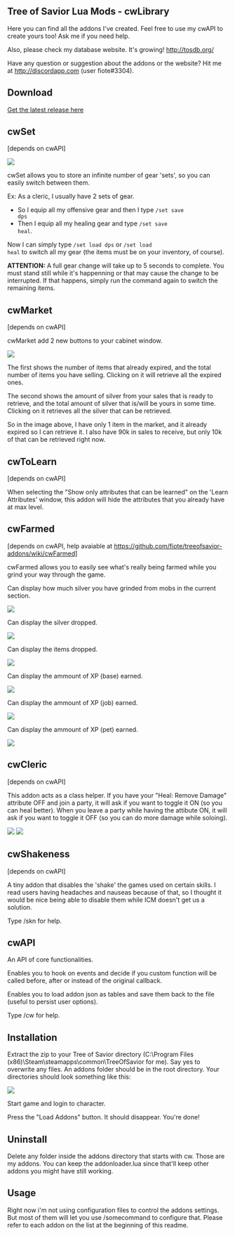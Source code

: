 ## Tree of Savior Lua Mods - cwLibrary ##

Here you can find all the addons I've created. Feel free to use my cwAPI to create yours too! Ask me if you need help.

Also, please check my database website. It's growing! http://tosdb.org/

Have any question or suggestion about the addons or the website? Hit me at http://discordapp.com (user fiote#3304).

## Download ##

<a href='https://github.com/fiote/treeofsavior-addons/releases'>Get the latest release here</a>

## cwSet
[depends on cwAPI]

<img src='http://i.imgur.com/oA9Afts.png'>

cwSet allows you to store an infinite number of gear 'sets', so you can easily switch between them.

Ex: As a cleric, I usually have 2 sets of gear.
* So I equip all my offensive gear and then I type <code>/set save dps</code>
* Then I equip all my healing gear and type <code>/set save heal</code>.

Now I can simply type <code>/set load dps</code> or <code>/set load heal</code> to switch all my gear (the items must be on your inventory, of course).

<b>ATTENTION:</b> A full gear change will take up to 5 seconds to complete. You must stand still while it's happenning or that may cause the change to be interrupted. If that happens, simply run the command again to switch the remaining items.


## cwMarket
[depends on cwAPI]

cwMarket add 2 new buttons to your cabinet window. 

<img src='http://i.imgur.com/au1iqNQ.png'>

The first shows the number of items that already expired, and the total number of items you have selling. Clicking on it will retrieve all the expired ones.

The second shows the amount of silver from your sales that is ready to retrieve, and the total amount of silver that is/will be yours in some time. Clicking on it retrieves all the silver that can be retrieved.

So in the image above, I have only 1 item in the market, and it already expired so I can retrieve it.
I also have 90k in sales to receive, but only 10k of that can be retrieved right now.

## cwToLearn
[depends on cwAPI]

When selecting the "Show only attributes that can be learned" on the 'Learn Attributes' window, this addon will hide the attributes that you already have at max level.


## cwFarmed
[depends on cwAPI, help avaiable at https://github.com/fiote/treeofsavior-addons/wiki/cwFarmed]

cwFarmed allows you to easily see what's really being farmed while you grind your way through the game.

Can display how much silver you have grinded from mobs in the current section.

<img src='http://i.imgur.com/Gb2f190.png'>

Can display the silver dropped.

<img src='http://i.imgur.com/2Z4Y5pY.png'>

Can display the items dropped.

<img src='http://i.imgur.com/p6PF2aX.png'>

Can display the ammount of XP (base) earned.

<img src='http://i.imgur.com/lIX8Dzy.png'>

Can display the ammount of XP (job) earned.

<img src='http://i.imgur.com/TLgipS6.png'>

Can display the ammount of XP (pet) earned.

<img src='http://i.imgur.com/t49Tztl.png'>

## cwCleric
[depends on cwAPI]

This addon acts as a class helper. If you have your "Heal: Remove Damage" attribute OFF and join a party, it will ask if you want to toggle it ON (so you can heal better). When you leave a party while having the attibute ON, it will ask if you want to toggle it OFF (so you can do more damage while soloing).

<img src='http://i.imgur.com/k2hipF4.png'>

<img src='http://i.imgur.com/8hMvkiZ.png'>

## cwShakeness
[depends on cwAPI]

A tiny addon that disables the 'shake' the games used on certain skills. I read users having headaches and nauseas because of that, so I thought it would be nice being able to disable them while ICM doesn't get us a solution.

Type /skn for help.

## cwAPI
An API of core functionalities.

Enables you to hook on events and decide if you custom function will be called before, after or instead of the original callback.

Enables you to load addon json as tables and save them back to the file (useful to persist user options).

Type /cw for help.

## Installation ##

Extract the zip to your Tree of Savior directory (C:\Program Files (x86)\Steam\steamapps\common\TreeOfSavior for me). Say yes to overwrite any files. An addons folder should be in the root directory. Your directories should look something like this:

<img src='https://camo.githubusercontent.com/3dd7b4c321f4c9f8013ebdff2985d52461c67e64/687474703a2f2f692e696d6775722e636f6d2f776d65316b4f632e706e67'>

Start game and login to character.

Press the "Load Addons" button. It should disappear. You're done!

## Uninstall ##

Delete any folder inside the addons directory that starts with cw. Those are my addons. You can keep the addonloader.lua since that'll keep other addons you might have still working.

## Usage ##

Right now i'm not using configuration files to control the addons settings. But most of them will let you use /somecommand to configure that. Please refer to each addon on the list at the beginning of this readme.
